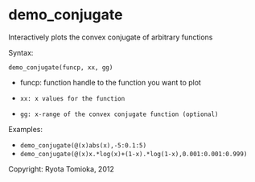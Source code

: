 demo_conjugate
==============

Interactively plots the convex conjugate of arbitrary functions

Syntax:

 `demo_conjugate(funcp, xx, gg)`
 *  funcp: function handle to the function you want to plot
 *     xx: x values for the function
 *     gg: x-range of the convex conjugate function (optional)

Examples:
*  `demo_conjugate(@(x)abs(x),-5:0.1:5)`
*  `demo_conjugate(@(x)x.*log(x)+(1-x).*log(1-x),0.001:0.001:0.999)`

Copyright: Ryota Tomioka, 2012
